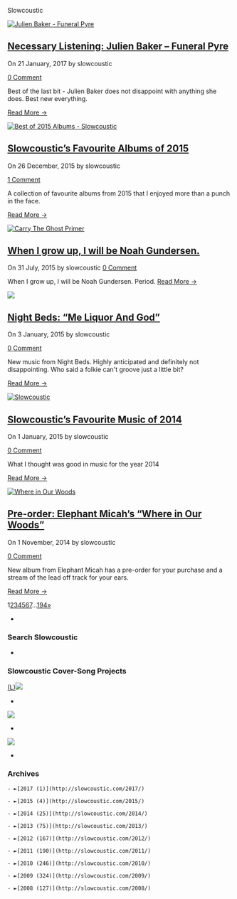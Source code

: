 Slowcoustic

 [![Julien Baker - Funeral Pyre](../_resources/88c325ed95d867bf6127ecb4b6244676.jpg)](http://slowcoustic.com/2017/01/21/listening-julien-baker-funeral-pyre/)

## [Necessary Listening: Julien Baker – Funeral Pyre](http://slowcoustic.com/2017/01/21/listening-julien-baker-funeral-pyre/)

On 21 January, 2017 by slowcoustic

[0 Comment](http://slowcoustic.com/2017/01/21/listening-julien-baker-funeral-pyre/#respond)

Best of the last bit - Julien Baker does not disappoint with anything she does. Best new everything.

 [Read More →](http://slowcoustic.com/2017/01/21/listening-julien-baker-funeral-pyre/)

 [![Best of 2015 Albums - Slowcoustic](../_resources/3543804d71ec50261666d12c10b4c2ba.jpg)](http://slowcoustic.com/2015/12/26/slowcoustics-favourite-albums-2015/)

## [Slowcoustic’s Favourite Albums of 2015](http://slowcoustic.com/2015/12/26/slowcoustics-favourite-albums-2015/)

On 26 December, 2015 by slowcoustic

[1 Comment](http://slowcoustic.com/2015/12/26/slowcoustics-favourite-albums-2015/#comments)

A collection of favourite albums from 2015 that I enjoyed more than a punch in the face.

 [Read More →](http://slowcoustic.com/2015/12/26/slowcoustics-favourite-albums-2015/)

 [![Carry The Ghost Primer](../_resources/5e912031e4658abe9b22c965feec4cb2.jpg)](http://slowcoustic.com/2015/07/31/grow-up-noah-gundersen/)

## [When I grow up, I will be Noah Gundersen.](http://slowcoustic.com/2015/07/31/grow-up-noah-gundersen/)

On 31 July, 2015 by slowcoustic
[0 Comment](http://slowcoustic.com/2015/07/31/grow-up-noah-gundersen/#respond)

When I grow up, I will be Noah Gundersen. Period.
 [Read More →](http://slowcoustic.com/2015/07/31/grow-up-noah-gundersen/)

 [![](../_resources/8888dfbef3fc83f404cd4327c077cb36.jpg)](http://slowcoustic.com/2015/01/03/night-beds-me-liquor-god/)

## [Night Beds: “Me Liquor And God”](http://slowcoustic.com/2015/01/03/night-beds-me-liquor-god/)

On 3 January, 2015 by slowcoustic

[0 Comment](http://slowcoustic.com/2015/01/03/night-beds-me-liquor-god/#respond)

New music from Night Beds. Highly anticipated and definitely not disappointing. Who said a folkie can't groove just a little bit?

 [Read More →](http://slowcoustic.com/2015/01/03/night-beds-me-liquor-god/)

 [![Slowcoustic](../_resources/2c4ca947779dfdfb1bc4ebfcf15459a3.jpg)](http://slowcoustic.com/2015/01/01/slowcoustics-favourite-music-2014/)

## [Slowcoustic’s Favourite Music of 2014](http://slowcoustic.com/2015/01/01/slowcoustics-favourite-music-2014/)

On 1 January, 2015 by slowcoustic

[0 Comment](http://slowcoustic.com/2015/01/01/slowcoustics-favourite-music-2014/#respond)

What I thought was good in music for the year 2014

 [Read More →](http://slowcoustic.com/2015/01/01/slowcoustics-favourite-music-2014/)

 [![Where in Our Woods](../_resources/6c6d635738c5586fff521f0860c911da.jpg)](http://slowcoustic.com/2014/11/01/pre-order-elephant-micahs-where-woods/)

## [Pre-order: Elephant Micah’s “Where in Our Woods”](http://slowcoustic.com/2014/11/01/pre-order-elephant-micahs-where-woods/)

On 1 November, 2014 by slowcoustic

[0 Comment](http://slowcoustic.com/2014/11/01/pre-order-elephant-micahs-where-woods/#respond)

New album from Elephant Micah has a pre-order for your purchase and a stream of the lead off track for your ears.

 [Read More →](http://slowcoustic.com/2014/11/01/pre-order-elephant-micahs-where-woods/)

1[2](http://slowcoustic.com/page/2/)[3](http://slowcoustic.com/page/3/)[4](http://slowcoustic.com/page/4/)[5](http://slowcoustic.com/page/5/)[6](http://slowcoustic.com/page/6/)[7](http://slowcoustic.com/page/7/)...[194](http://slowcoustic.com/page/194/)[»](http://slowcoustic.com/page/2/)

-

### Search Slowcoustic

-

### Slowcoustic Cover-Song Projects

 [(L)](http://slowcoustic.com/long-run-j-tillman-revisited/)![](../_resources/0fcba2ec58d46823d5a5e1e7bc624068.jpg)

-

[![](../_resources/73a891be8730cd8b31aac88044be3ad8.jpg)](http://slowcoustic.com/damien-jurado-cover-project/)

-

[![](../_resources/fb8ed058f7a9a44c84ed834f69bdb4a3.jpg)](http://slowcoustic.com/songs-oldham-slowcoustic-cover-project/)

-

### Archives

    - ►[2017 (1)](http://slowcoustic.com/2017/)

    - ►[2015 (4)](http://slowcoustic.com/2015/)

    - ►[2014 (25)](http://slowcoustic.com/2014/)

    - ►[2013 (75)](http://slowcoustic.com/2013/)

    - ►[2012 (167)](http://slowcoustic.com/2012/)

    - ►[2011 (190)](http://slowcoustic.com/2011/)

    - ►[2010 (246)](http://slowcoustic.com/2010/)

    - ►[2009 (324)](http://slowcoustic.com/2009/)

    - ►[2008 (127)](http://slowcoustic.com/2008/)